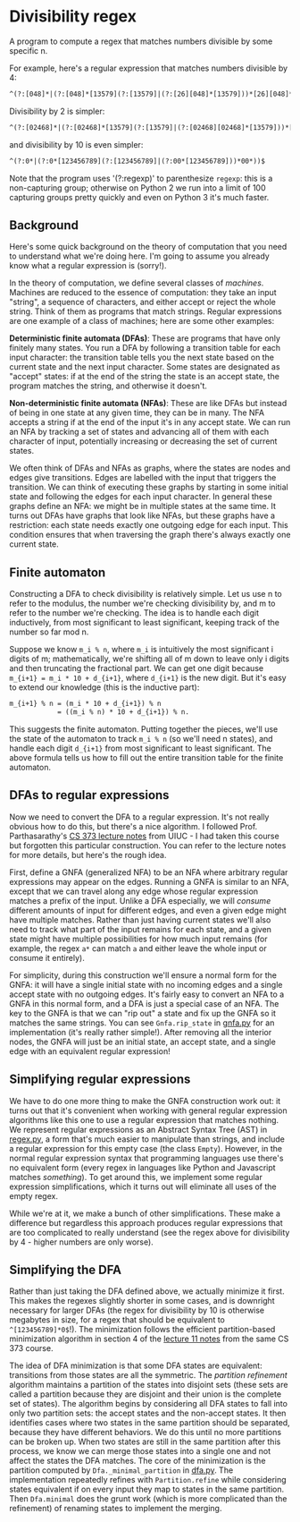 # Divisibility regex

A program to compute a regex that matches numbers divisible by some specific n.

For example, here's a regular expression that matches numbers divisible by 4:

```txt
^(?:[048]*|(?:[048]*[13579](?:[13579]|(?:[26][048]*[13579]))*[26][048]*)|(?:(?:(?:[048]*[26])|(?:[048]*[13579](?:[13579]|(?:[26][048]*[13579]))*(?:[048]|(?:[26][048]*[26]))))(?:[26]|(?:[048][048]*[26])|(?:(?:[13579]|(?:[048][048]*[13579]))(?:[13579]|(?:[26][048]*[13579]))*(?:[048]|(?:[26][048]*[26]))))*(?:(?:[048][048]*)|(?:(?:[13579]|(?:[048][048]*[13579]))(?:[13579]|(?:[26][048]*[13579]))*[26][048]*))))$
```

Divisibility by 2 is simpler:

```txt
^(?:[02468]*|(?:[02468]*[13579](?:[13579]|(?:[02468][02468]*[13579]))*[02468][02468]*))$
```

and divisibility by 10 is even simpler:

```txt
^(?:0*|(?:0*[123456789](?:[123456789]|(?:00*[123456789]))*00*))$
```

Note that the program uses '(?:regexp)' to parenthesize `regexp`: this is a non-capturing group; otherwise on Python 2 we run into a limit of 100 capturing groups pretty quickly and even on Python 3 it's much faster.

## Background

Here's some quick background on the theory of computation that you need to understand what we're doing here. I'm going to assume you already know what a regular expression is (sorry!).

In the theory of computation, we define several classes of _machines_. Machines are reduced to the essence of computation: they take an input "string", a sequence of characters, and either accept or reject the whole string. Think of them as programs that match strings. Regular expressions are one example of a class of machines; here are some other examples:

**Deterministic finite automata (DFAs)**: These are programs that have only finitely many states. You run a DFA by following a transition table for each input character: the transition table tells you the next state based on the current state and the next input character. Some states are designated as "accept" states: if at the end of the string the state is an accept state, the program matches the string, and otherwise it doesn't.

**Non-deterministic finite automata (NFAs)**: These are like DFAs but instead of being in one state at any given time, they can be in many. The NFA accepts a string if at the end of the input it's in any accept state. We can run an NFA by tracking a set of states and advancing all of them with each character of input, potentially increasing or decreasing the set of current states.

We often think of DFAs and NFAs as graphs, where the states are nodes and edges give transitions. Edges are labelled with the input that triggers the transition. We can think of executing these graphs by starting in some initial state and following the edges for each input character. In general these graphs define an NFA: we might be in multiple states at the same time. It turns out DFAs have graphs that look like NFAs, but these graphs have a restriction: each state needs exactly one outgoing edge for each input. This condition ensures that when traversing the graph there's always exactly one current state.

## Finite automaton

Constructing a DFA to check divisibility is relatively simple. Let us use n to refer to the modulus, the number we're checking divisibility by, and m to refer to the number we're checking. The idea is to handle each digit inductively, from most significant to least significant, keeping track of the number so far mod n.

Suppose we know `m_i % n`, where `m_i` is intuitively the most significant i digits of m; mathematically, we're shifting all of m down to leave only i digits and then truncating the fractional part. We can get one digit because `m_{i+1} = m_i * 10 + d_{i+1}`, where `d_{i+1}` is the new digit. But it's easy to extend our knowledge (this is the inductive part):

```txt
m_{i+1} % n = (m_i * 10 + d_{i+1}) % n
            = ((m_i % n) * 10 + d_{i+1}) % n.
```

This suggests the finite automaton. Putting together the pieces, we'll use the state of the automaton to track `m_i % n` (so we'll need n states), and handle each digit `d_{i+1}` from most significant to least significant. The above formula tells us how to fill out the entire transition table for the finite automaton.

## DFAs to regular expressions

Now we need to convert the DFA to a regular expression. It's not really obvious how to do this, but there's a nice algorithm. I followed Prof. Parthasarathy's [CS 373 lecture notes](https://courses.engr.illinois.edu/cs373/sp2010/lectures/lect_08.pdf) from UIUC - I had taken this course but forgotten this particular construction. You can refer to the lecture notes for more details, but here's the rough idea.

First, define a GNFA (generalized NFA) to be an NFA where arbitrary regular expressions may appear on the edges. Running a GNFA is similar to an NFA, except that we can travel along any edge whose regular expression matches a prefix of the input. Unlike a DFA especially, we will _consume_ different amounts of input for different edges, and even a given edge might have multiple matches. Rather than just having current states we'll also need to track what part of the input remains for each state, and a given state might have multiple possibilities for how much input remains (for example, the regex `a*` can match `a` and either leave the whole input or consume it entirely).

For simplicity, during this construction we'll ensure a normal form for the GNFA: it will have a single initial state with no incoming edges and a single accept state with no outgoing edges. It's fairly easy to convert an NFA to a GNFA in this normal form, and a DFA is just a special case of an NFA. The key to the GNFA is that we can "rip out" a state and fix up the GNFA so it matches the same strings. You can see `Gnfa.rip_state` in [gnfa.py](gnfa.py) for an implementation (it's really rather simple!). After removing all the interior nodes, the GNFA will just be an initial state, an accept state, and a single edge with an equivalent regular expression!

## Simplifying regular expressions

We have to do one more thing to make the GNFA construction work out: it turns out that it's convenient when working with general regular expression algorithms like this one to use a regular expression that matches nothing. We represent regular expressions as an Abstract Syntax Tree (AST) in [regex.py](regex.py), a form that's much easier to manipulate than strings, and include a regular expression for this empty case (the class `Empty`). However, in the normal regular expression syntax that programming languages use there's no equivalent form (every regex in languages like Python and Javascript matches _something_). To get around this, we implement some regular expression simplifications, which it turns out will eliminate all uses of the empty regex.

While we're at it, we make a bunch of other simplifications. These make a difference but regardless this approach produces regular expressions that are too complicated to really understand (see the regex above for divisibility by 4 - higher numbers are only worse).

## Simplifying the DFA

Rather than just taking the DFA defined above, we actually minimize it first. This makes the regexes slightly shorter in some cases, and is downright necessary for larger DFAs (the regex for divisibility by 10 is otherwise megabytes in size, for a regex that should be equivalent to `^[123456789]*0$`!). The minimization follows the efficient partition-based minimization algorithm in section 4 of the [lecture 11 notes](https://courses.engr.illinois.edu/cs373/sp2010/lectures/lect_11.pdf) from the same CS 373 course.

The idea of DFA minimization is that some DFA states are equivalent: transitions from those states are all the symmetric. The _partition refinement_ algorithm maintains a partition of the states into disjoint sets (these sets are called a partition because they are disjoint and their union is the complete set of states). The algorithm begins by considering all DFA states to fall into only two partition sets: the accept states and the non-accept states. It then identifies cases where two states in the same partition should be separated, because they have different behaviors. We do this until no more partitions can be broken up. When two states are still in the same partition after this process, we know we can merge those states into a single one and not affect the states the DFA matches. The core of the minimization is the partition computed by `Dfa._minimal_partition` in [dfa.py](dfa.py). The implementation repeatedly refines with `Partition.refine` while considering states equivalent if on every input they map to states in the same partition. Then `Dfa.minimal` does the grunt work (which is more complicated than the refinement) of renaming states to implement the merging.
